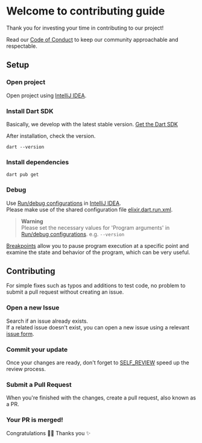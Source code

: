 # Welcome to contributing guide

Thank you for investing your time in contributing to our project!

Read our [Code of Conduct] to keep our community approachable and respectable.

## Setup

### Open project

Open project using [IntelliJ IDEA].

### Install Dart SDK

Basically, we develop with the latest stable version. [Get the Dart SDK]

After installation, check the version.

```shell
dart --version
```

### Install dependencies 

```shell
dart pub get
```

### Debug

Use [Run/debug configurations] in [IntelliJ IDEA].\
Please make use of the shared configuration file [elixir.dart.run.xml].

> **Warning**\
> Please set the necessary values for 'Program arguments' in [Run/debug configurations].
> e.g. `--version`

[Breakpoints] allow you to pause program execution at a specific point and examine the state and behavior of the program, which can be very useful.

## Contributing

For simple fixes such as typos and additions to test code, no problem to submit a pull request without creating an issue.

### Open a new Issue

Search if an issue already exists.\
If a related issue doesn't exist, you can open a new issue using a relevant [issue form].


### Commit your update

Once your changes are ready, don't forget to [SELF_REVIEW] speed up the review process.

### Submit a Pull Request

When you're finished with the changes, create a pull request, also known as a PR.

### Your PR is merged!

Congratulations 🎉🎉 Thanks you ✨

<!-- Links -->
[Code of Conduct]: ../CODE_OF_CONDUCT
[IntelliJ IDEA]: https://www.jetbrains.com/idea
[Get the Dart SDK]: https://dart.dev/get-dart
[Run/debug configurations]: https://www.jetbrains.com/help/idea/run-debug-configuration.html
[elixir.dart.run.xml]: ../../.run/elixir.dart.run.xml
[Breakpoints]: https://pleiades.io/help/idea/using-breakpoints.html
[issue form]: https://github.com/blendthink/elixir/issues/new/choose
[SELF_REVIEW]: SELF_REVIEW.md
